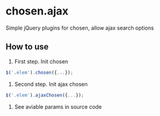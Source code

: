 # chosen.ajax
Simple jQuery plugins for chosen, allow ajax search options

## How to use
1. First step. Init chosen
  ```javascript
  $('.elem').chosen({...});
  ```
1. Second step. Init ajax chosen
  ```javascript
  $('.elem').ajaxChosen({...});
  ```
1. See aviable params in source code
